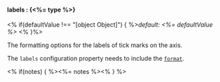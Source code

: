 #### **labels** : {<%= type %>}

<% if(defaultValue !== "[object Object]") { %>*default: <%= defaultValue %>* <% }%>

The formatting options for the labels of tick marks on the axis. 

The `labels` configuration property needs to include the [`format`](#config_config.xAxis.labels.format).

<% if(notes) { %><%= notes %><% } %>


